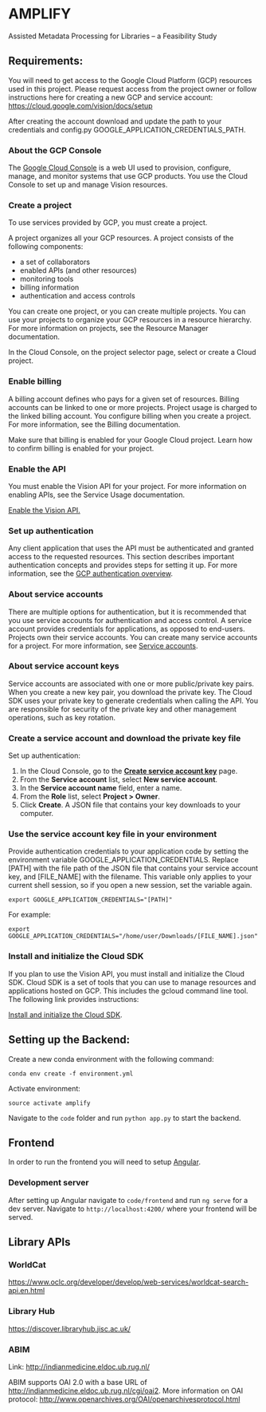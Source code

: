 # AMPLIFY
Assisted Metadata Processing for Libraries – a Feasibility Study

## Requirements:
You will need to get access to the Google Cloud Platform (GCP) resources used in this project. Please request access from the project owner or follow instructions here for creating a new GCP and service account: https://cloud.google.com/vision/docs/setup

After creating the account download and update the path to your credentials and config.py GOOGLE_APPLICATION_CREDENTIALS_PATH.

### About the GCP Console

The [Google Cloud Console](https://console.cloud.google.com/?_ga=2.117001414.1169747201.1592461708-1311944522.1592461708) is a web UI used to provision, configure, manage, and monitor systems that use GCP products. You use the Cloud Console to set up and manage Vision resources.

### Create a project
To use services provided by GCP, you must create a project.

A project organizes all your GCP resources. A project consists of the following components:

* a set of collaborators
* enabled APIs (and other resources)
* monitoring tools
* billing information
* authentication and access controls

You can create one project, or you can create multiple projects. You can use your projects to organize your GCP resources in a resource hierarchy. For more information on projects, see the Resource Manager documentation.

In the Cloud Console, on the project selector page, select or create a Cloud project.

### Enable billing

A billing account defines who pays for a given set of resources. Billing accounts can be linked to one or more projects. Project usage is charged to the linked billing account. You configure billing when you create a project. For more information, see the Billing documentation.

Make sure that billing is enabled for your Google Cloud project. Learn how to confirm billing is enabled for your project.

### Enable the API

You must enable the Vision API for your project. For more information on enabling APIs, see the Service Usage documentation.

[Enable the Vision API.](https://console.cloud.google.com/flows/enableapi?apiid=vision.googleapis.com&_ga=2.143320181.1169747201.1592461708-1311944522.1592461708)

### Set up authentication
Any client application that uses the API must be authenticated and granted access to the requested resources. This section describes important authentication concepts and provides steps for setting it up. For more information, see the [GCP authentication overview](https://cloud.google.com/docs/authentication).

### About service accounts
There are multiple options for authentication, but it is recommended that you use service accounts for authentication and access control. A service account provides credentials for applications, as opposed to end-users. Projects own their service accounts. You can create many service accounts for a project. For more information, see [Service accounts](https://cloud.google.com/docs/authentication#service_accounts).

### About service account keys
Service accounts are associated with one or more public/private key pairs. When you create a new key pair, you download the private key. The Cloud SDK uses your private key to generate credentials when calling the API. You are responsible for security of the private key and other management operations, such as key rotation.

### Create a service account and download the private key file

Set up authentication:
1. In the Cloud Console, go to the [**Create service account key**](https://console.cloud.google.com/apis/credentials/serviceaccountkey?_ga=2.138544115.1169747201.1592461708-1311944522.1592461708) page.
2. From the **Service account** list, select **New service account**.
3. In the **Service account name** field, enter a name.
4. From the **Role** list, select **Project > Owner**.
5. Click **Create**. A JSON file that contains your key downloads to your computer.

### Use the service account key file in your environment

Provide authentication credentials to your application code by setting the environment variable GOOGLE_APPLICATION_CREDENTIALS. Replace [PATH] with the file path of the JSON file that contains your service account key, and [FILE_NAME] with the filename. This variable only applies to your current shell session, so if you open a new session, set the variable again.

```
export GOOGLE_APPLICATION_CREDENTIALS="[PATH]"
```
For example:
```
export GOOGLE_APPLICATION_CREDENTIALS="/home/user/Downloads/[FILE_NAME].json"
```

### Install and initialize the Cloud SDK

If you plan to use the Vision API, you must install and initialize the Cloud SDK. Cloud SDK is a set of tools that you can use to manage resources and applications hosted on GCP. This includes the gcloud command line tool. The following link provides instructions:

[Install and initialize the Cloud SDK](https://cloud.google.com/sdk/docs).

## Setting up the Backend:
Create a new conda environment with the following command:

```
conda env create -f environment.yml
```

Activate environment:

```
source activate amplify
```

Navigate to the `code` folder and run `python app.py` to start the backend.

## Frontend

In order to run the frontend you will need to setup [Angular](https://angular.io/guide/setup-local).

### Development server

After setting up Angular navigate to `code/frontend` and run `ng serve` for a dev server. Navigate to `http://localhost:4200/` where your frontend will be served.


## Library APIs

### WorldCat

https://www.oclc.org/developer/develop/web-services/worldcat-search-api.en.html

### Library Hub

https://discover.libraryhub.jisc.ac.uk/

### ABIM

Link: http://indianmedicine.eldoc.ub.rug.nl/

ABIM supports OAI 2.0 with a base URL of http://indianmedicine.eldoc.ub.rug.nl/cgi/oai2.
More information on OAI protocol: http://www.openarchives.org/OAI/openarchivesprotocol.html
